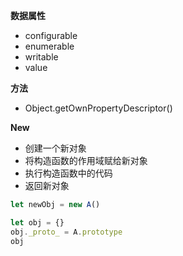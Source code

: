 **数据属性**
- configurable
- enumerable
- writable
- value


**方法**
- Object.getOwnPropertyDescriptor()

**New**
- 创建一个新对象
- 将构造函数的作用域赋给新对象
- 执行构造函数中的代码
- 返回新对象

```js
let newObj = new A()

let obj = {}
obj._proto_ = A.prototype
obj
```

